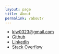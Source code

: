 ```yaml
---
layout: page
title: About
permalink: /about/
---
```


- kjw0323@gmail.com
- [Github][github]
- [LinkedIn][linkedin]
- [Stack Overflow][stackoverflow]

[github]: https://github.com/jungwookim
[linkedin]: https://www.linkedin.com/in/jungwoo-kim-1a358610b/
[stackoverflow]: https://stackoverflow.com/users/3176741/sunsets